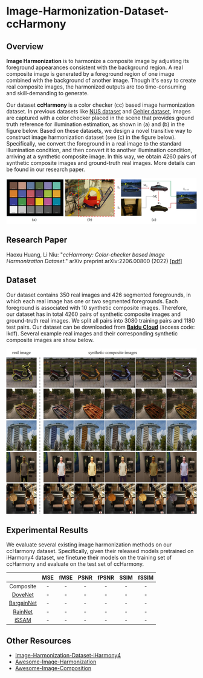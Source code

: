 # Image-Harmonization-Dataset-ccHarmony

## Overview

**Image Harmonization** is to harmonize a composite image by adjusting its foreground appearances consistent with the background region. A real composite image is generated by a foreground region of one image combined with the background of another image. Though it's easy to create real composite images, the harmonized outputs are too time-consuming and skill-demanding to generate. 

Our dataset **ccHarmony** is a color checker (cc) based image harmonization dataset. In previous datasets like [NUS dataset](https://cvil.eecs.yorku.ca/projects/public_html/illuminant/illuminant.html) and [Gehler dataset](https://www2.cs.sfu.ca/~colour/data/shi_gehler/), images are captured with a color checker placed in the scene that provides ground truth reference for illumination estimation, as shown in (a) and (b) in the figure below. Based on these datasets, we design a novel transitive way to construct image harmonization dataset (see (c) in the figure below). Specifically, we convert the foreground in a real image to the standard illumination condition, and then convert it to another illumination condition, arriving at a synthetic composite image. In this way, we obtain 4260 pairs of synthetic composite images and ground-truth real images. More details can be found in our research paper. 

<img src='combo.jpg' align="center" width=800>

## Research Paper

 Haoxu Huang, Li Niu: "*ccHarmony: Color-checker based Image Harmonization Dataset*." arXiv preprint arXiv:2206.00800 (2022) [[pdf]](https://arxiv.org/pdf/2206.00800.pdf) 

## Dataset

Our dataset contains 350 real images and 426 segmented foregrounds, in which each real image has one or two segmented foregrounds. Each foreground is associated with 10 synthetic composite images. Therefore, our dataset has in total 4260 pairs of synthetic composite images and ground-truth real images. We split all pairs into 3080 training pairs and 1180 test pairs. Our dataset can be downloaded from [**Baidu Cloud**](https://pan.baidu.com/s/1fs8J5b95snS8p9I8NVXDXg?pwd=lkdf) (access code: lkdf). Several example real images and their corresponding synthetic composite images are show below.

<img src='examples.jpg' align="center" width=800>

## Experimental Results
We evaluate several existing image harmonization methods on our ccHarmony dataset. Specifically, given their released models pretrained on iHarmony4 dataset, we finetune their models on the training set of ccHarmony and evaluate on the test set of ccHarmony. 

|      | MSE | fMSE | PSNR | fPSNR| SSIM |fSSIM | 
| :--: | :---: | :------: | :-----: | :--------: | :--------: | :--------: | 
| Composite  | -  |  -  | -  |  - |   - |   - |  
| <a href="https://openaccess.thecvf.com/content_CVPR_2020/papers/Cong_DoveNet_Deep_Image_Harmonization_via_Domain_Verification_CVPR_2020_paper.pdf">DoveNet</a>  | -  |  -  | -  |  - |   - |   - | 
| <a href="https://arxiv.org/pdf/2009.09169.pdf">BargainNet</a>  | -  |  -  | -  |  - |   - |   - |  
| <a href="https://openaccess.thecvf.com/content/CVPR2021/papers/Ling_Region-Aware_Adaptive_Instance_Normalization_for_Image_Harmonization_CVPR_2021_paper.pdf">RainNet</a>  | -  |  -  | -  |  - |   - |   - |  
| <a href="https://openaccess.thecvf.com/content/WACV2021/papers/Sofiiuk_Foreground-Aware_Semantic_Representations_for_Image_Harmonization_WACV_2021_paper.pdf">iSSAM</a>   | -  |  -  | -  |  - |   - |   - |  


## Other Resources

+ [Image-Harmonization-Dataset-iHarmony4](https://github.com/bcmi/Image-Harmonization-Dataset-iHarmony4)
+ [Awesome-Image-Harmonization](https://github.com/bcmi/Awesome-Image-Harmonization)
+ [Awesome-Image-Composition](https://github.com/bcmi/Awesome-Image-Composition)


